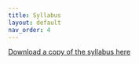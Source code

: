 ```yaml
---
title: Syllabus
layout: default
nav_order: 4
---
```


[Download a copy of the syllabus here](https://github.com/jucardwell/geog215/blob/main/files/Summer23_GEOG215_Syllabus.pdf)
